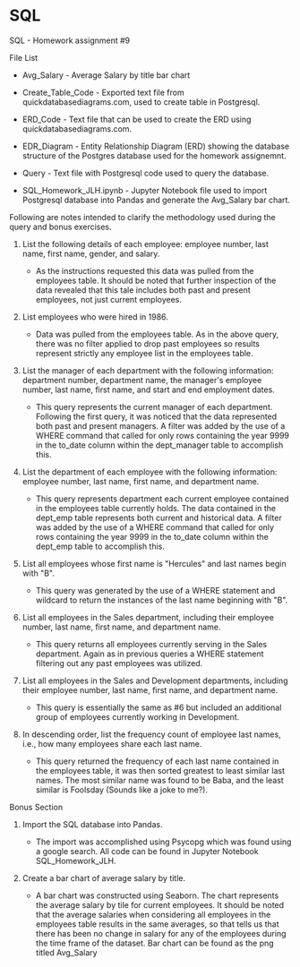 # SQL
SQL - Homework assignment #9

File List
- Avg_Salary - Average Salary by title bar chart

- Create_Table_Code - Exported text file from quickdatabasediagrams.com, used to create table in Postgresql.

- ERD_Code - Text file that can be used to create the ERD using quickdatabasediagrams.com.

- EDR_Diagram - Entity Relationship Diagram (ERD) showing the database structure of the Postgres database used for the homework                         assignemnt.

- Query - Text file with Postgresql code used to query the database.

- SQL_Homework_JLH.ipynb - Jupyter Notebook file used to import Postgresql database into Pandas and generate the Avg_Salary bar chart.

Following are notes intended to clarify the methodology used during the query and bonus exercises.
1.  List the following details of each employee: employee number, last name, first name, gender, and salary.
    - As the instructions requested this data was pulled from the employees table.  It should be noted that further inspection of the         data revealed that this tale includes both past and present employees, not just current employees.
  
2.  List employees who were hired in 1986.
    - Data was pulled from the employees table.  As in the above query, there was no filter applied to drop past employees so results         represent strictly any employee list in the employees table.
   
3.  List the manager of each department with the following information: department number, department name, the manager's employee           number, last name, first name, and start and end employment dates.
    - This query represents the current manager of each department.  Following the first query, it was noticed that the data represented        both past and present managers.  A filter was added by the use of a WHERE command that called for only rows containing the year          9999 in the to_date column within the dept_manager table to accomplish this.
    
4.  List the department of each employee with the following information: employee number, last name, first name, and department name.
    - This query represents department each current employee contained in the employees table currently holds.  The data contained in         the dept_emp table represents both current and historical data.  A filter was added by the use of a WHERE command that called for       only rows containing the year 9999 in the to_date column within the dept_emp table to accomplish this.
  
5.  List all employees whose first name is "Hercules" and last names begin with "B".
    - This query was generated by the use of a WHERE statement and wildcard to return the instances of the last name beginning with "B".
    
6.  List all employees in the Sales department, including their employee number, last name, first name, and department name.
    - This query returns all employees currently serving in the Sales department.  Again as in previous queries a WHERE statement             filtering out any past employees was utilized.
    
7.  List all employees in the Sales and Development departments, including their employee number, last name, first name, and department     name.
    - This query is essentially the same as #6 but included an additional group of employees currently working in Development.
    
8.  In descending order, list the frequency count of employee last names, i.e., how many employees share each last name.
    - This query returned the frequency of each last name contained in the employees table, it was then sorted greatest to least similar       last names.  The most similar name was found to be Baba, and the least similar is Foolsday (Sounds like a joke to me?).
    
Bonus Section

1.  Import the SQL database into Pandas.
    - The import was accomplished using Psycopg which was found using a google search.  All code can be found in Jupyter Notebook             SQL_Homework_JLH.
    
2.  Create a bar chart of average salary by title.
    - A bar chart was constructed using Seaborn.  The chart represents the average salary by tile for current employees.  It should be         noted that the average salaries when considering all employees in the employees table results in the same averages, so that tells       us that there has been no change in salary for any of the employees during the time frame of the dataset.  Bar chart can be found       as the png titled Avg_Salary
